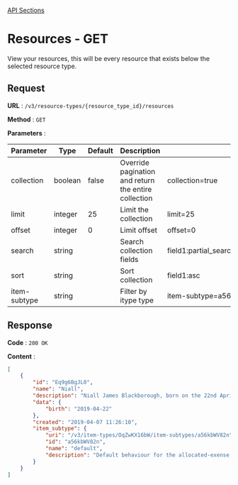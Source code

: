 [API Sections](../Sections.md)

# Resources - GET

View your resources, this will be every resource that exists below the selected resource type.

## Request

**URL** : `/v3/resource-types/{resource_type_id}/resources`

**Method** : `GET`

**Parameters** :

Parameter | Type | Default | Description | Example
---|---|---|---|---
collection | boolean | false | Override pagination and return the entire collection | collection=true
limit | integer | 25 | Limit the collection | limit=25
offset | integer | 0 | Limit offset | offset=0
search | string | | Search collection fields | field1:partial_search_term\|field2:partial_search_term
sort | string | | Sort collection | field1:asc|field2:desc
item-subtype | string | | Filter by itype type | item-subtype=a56kbWV82n


## Response

**Code** : `200 OK`

**Content** : 
```json
[
    {
        "id": "Eq9g6BgJL0",
        "name": "Niall",
        "description": "Niall James Blackborough, born on the 22nd April 2019 at 17:46, these are all the expenses we have recorded for him.",
        "data": {
            "birth": "2019-04-22"
        },
        "created": "2019-04-07 11:26:10",
        "item_subtype": {
            "uri": "/v3/item-types/OqZwKX16bW/item-subtypes/a56kbWV82n",
            "id": "a56kbWV82n",
            "name": "default",
            "description": "Default behaviour for the allocated-exense type"
        }
    }
]
```
